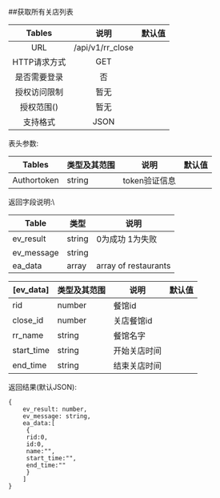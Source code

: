 ##获取所有关店列表

|  Tables  |        说明        | 默认值  |
| :------: | :--------------: | :--: |
|   URL    | /api/v1/rr_close |      |
| HTTP请求方式 |       GET        |      |
|  是否需要登录  |        否         |      |
|  授权访问限制  |        暂无        |      |
|  授权范围()  |        暂无        |      |
|   支持格式   |       JSON       |      |


表头参数:

| Tables      | 类型及其范围 | 说明        | 默认值  |
| ----------- | ------ | --------- | ---- |
| Authortoken | string | token验证信息 |      |


返回字段说明:\

| Table      | 类型     | 说明                   |
| ---------- | ------ | -------------------- |
| ev_result  | string | 0为成功 1为失败            |
| ev_message | string |                      |
| ea_data    | array  | array of restaurants |

| [ev_data]  | 类型及其范围 | 说明     | 默认值  |
| ---------- | ------ | ------ | ---- |
| rid        | number | 餐馆id   |      |
| close_id   | number | 关店餐馆id |      |
| rr_name    | string | 餐馆名字   |      |
| start_time | string | 开始关店时间 |      |
| end_time   | string | 结束关店时间 |      |

返回结果(默认JSON):
```
{
    ev_result: number,
    ev_message: string,
    ea_data:[
     {
     rid:0,
     id:0,
     name:"",
     start_time:"",
     end_time:""
     }
    ]
}
```


